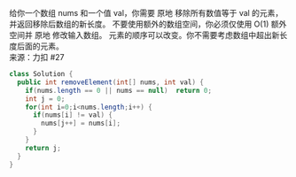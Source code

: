 给你一个数组 nums 和一个值 val，你需要 原地 移除所有数值等于 val 的元素，并返回移除后数组的新长度。
不要使用额外的数组空间，你必须仅使用 O(1) 额外空间并 原地 修改输入数组。
元素的顺序可以改变。你不需要考虑数组中超出新长度后面的元素。  
来源：力扣 #27  
```java
class Solution {
  public int removeElement(int[] nums, int val) {
    if(nums.length == 0 || nums == null)  return 0;
    int j = 0;
    for(int i=0;i<nums.length;i++) {
      if(nums[i] != val) {
        nums[j++] = nums[i];
      }
    }
    return j;
  }
}
```
